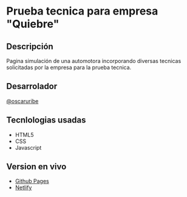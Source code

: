 # Prueba tecnica para empresa "Quiebre"

## Descripción

Pagina simulación de una automotora incorporando diversas tecnicas solicitadas por la empresa para la prueba tecnica.

## Desarrolador

[@oscaruribe](https://github.com/aenema25)

## Tecnlologias usadas

- HTML5
- CSS
- Javascript


## Version en vivo

- [Github Pages](https://aenema25.github.io/pruebatecnica-quiebre.cl/)
- [Netlify](https://ventadeautos.netlify.app/)